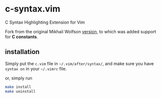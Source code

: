 # c-syntax.vim
C Syntax Highlighting Extension for Vim

Fork from the original Mikhail Wolfson [version](https://vim.sourceforge.io/scripts/script.php?script_id=3064), to which was added support for **C constants**.

## installation

Simply put the `c.vim` file in `~/.vim/after/syntax/`, and make sure you have `syntax on` in your `~/.vimrc` file.

or, simply run

```bash
make install
make uninstall
```
